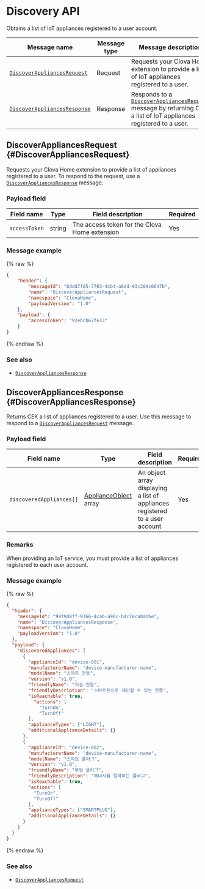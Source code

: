 # Discovery API

Obtains a list of IoT appliances registered to a user account.

| Message name         | Message type  | Message description                                   |
|------------------|-----------|---------------------------------------------|
| [`DiscoverAppliancesRequest`](#DiscoverAppliancesRequest)                     | Request  | Requests your Clova Home extension to provide a list of IoT appliances registered to a user.             |
| [`DiscoverAppliancesResponse`](#DiscoverAppliancesResponse)                   | Response | Responds to a [`DiscoverAppliancesRequest`](#DiscoverAppliancesRequest) message by returning CEK a list of IoT appliances registered to a user. |

## DiscoverAppliancesRequest {#DiscoverAppliancesRequest}
Requests your Clova Home extension to provide a list of appliances registered to a user. To respond to the request, use a [`DiscoverAppliancesResponse`](#DiscoverAppliancesResponse) message.

### Payload field

| Field name       | Type    | Field description                     | Required |
|---------------|---------|-----------------------------|---------|
| `accessToken`   | string  | The access token for the Clova Home extension  | Yes     |

### Message example

{% raw %}
```json
{
    "header": {
        "messageId": "8ddd7f05-7703-4cb4-a6dd-93c209c6647b",
        "name": "DiscoverAppliancesRequest",
        "namespace": "ClovaHome",
        "payloadVersion": "1.0"
    },
    "payload": {
        "accessToken": "92ebcb67fe33"
    }
}
```
{% endraw %}

### See also
* [`DiscoverAppliancesResponse`](#DiscoverAppliancesResponse)

## DiscoverAppliancesResponse {#DiscoverAppliancesResponse}
Returns CEK a list of appliances registered to a user. Use this message to respond to a [`DiscoverAppliancesRequest`](#DiscoverAppliancesRequest) message.

### Payload field

| Field name       | Type    | Field description                     | Required |
|---------------|---------|-----------------------------|---------|
| `discoveredAppliances[]`  | [ApplianceObject](/CEK/References/ClovaHomeInterface/Shared_Objects.md#ApplianceObject) array  | An object array displaying a list of appliances registered to a user account          | Yes    |

### Remarks
When providing an IoT service, you must provide a list of appliances registered to each user account.

### Message example

{% raw %}
```json
{
  "header": {
    "messageId": "99f9d8ff-9366-4cab-a90c-b4c7eca0abbe",
    "name": "DiscoverAppliancesResponse",
    "namespace": "ClovaHome",
    "payloadVersion": "1.0"
  },
  "payload": {
    "discoveredAppliances": [
      {
        "applianceId": "device-001",
        "manufacturerName": "device-manufacturer-name",
        "modelName": "스마트 전등",
        "version": "v1.0",
        "friendlyName": "거실 전등",
        "friendlyDescription": "스마트폰으로 제어할 수 있는 전등",
        "isReachable": true,
          "actions": [
            "TurnOn",
            "TurnOff"
        ],
        "applianceTypes": ["LIGHT"],
        "additionalApplianceDetails": {}
      },
      {
        "applianceId": "device-002",
        "manufacturerName": "device-manufacturer-name",
        "modelName": "스마트 플러그",
        "version": "v1.0",
        "friendlyName": "부엌 플러그",
        "friendlyDescription": "에너지를 절약하는 플러그",
        "isReachable": true,
        "actions": [
          "TurnOn",
          "TurnOff"
        ],
        "applianceTypes": ["SMARTPLUG"],
        "additionalApplianceDetails": {}
      }
    ]
  }
}
```
{% endraw %}

### See also
* [`DiscoverAppliancesRequest`](#DiscoverAppliancesRequest)